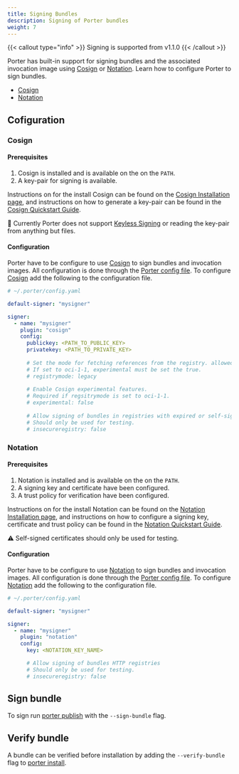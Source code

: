 ```yaml
---
title: Signing Bundles
description: Signing of Porter bundles
weight: 7
---
```


{{< callout type="info" >}}
  Signing is supported from v1.1.0
{{< /callout >}}

Porter has built-in support for signing bundles and the associated invocation image using [Cosign] or [Notation].
Learn how to configure Porter to sign bundles.

- [Cosign](#cosign)
- [Notation](#notation)

## Cofiguration

### Cosign

#### Prerequisites

1. Cosign is installed and is available on the on the `PATH`.
2. A key-pair for signing is available.

Instructions on for the install Cosign can be found on the [Cosign Installation page](https://docs.sigstore.dev/system_config/installation/), and instructions on how to generate a key-pair can be found in the [Cosign Quickstart Guide](https://docs.sigstore.dev/signing/quickstart/#signing-with-a-generated-key).

🚧 Currently Porter does not support [Keyless Signing](https://docs.sigstore.dev/signing/overview/) or reading the key-pair from anything but files.

#### Configuration

Porter have to be configure to use [Cosign] to sign bundles and invocation images. All configuration is done through the [Porter config file](/docs/configuration/configuration/). To configure [Cosign] add the following to the configuration file.

```yaml
# ~/.porter/config.yaml

default-signer: "mysigner"

signer:
  - name: "mysigner"
    plugin: "cosign"
    config:
      publickey: <PATH_TO_PUBLIC_KEY>
      privatekey: <PATH_TO_PRIVATE_KEY>
      
      # Set the mode for fetching references from the registry. allowed: legacy, oci-1-1.
      # If set to oci-1-1, experimental must be set the true.
      # registrymode: legacy
      
      # Enable Cosign experimental features.
      # Required if regsitrymode is set to oci-1-1.
      # experimental: false
      
      # Allow signing of bundles in registries with expired or self-signed certificates.
      # Should only be used for testing.
      # insecureregistry: false
```

### Notation

#### Prerequisites

1. Notation is installed and is available on the on the `PATH`.
2. A signing key and certificate have been configured.
3. A trust policy for verification have been configured.

Instructions on for the install Notation can be found on the [Notation Installation page](https://notaryproject.dev/docs/user-guides/installation/cli/), and instructions on how to configure a signing key, certificate and trust policy can be found in the [Notation Quickstart Guide](https://notaryproject.dev/docs/quickstart-guides/quickstart-sign-image-artifact/).

⚠️ Self-signed certificates should only be used for testing.

#### Configuration

Porter have to be configure to use [Notation] to sign bundles and invocation images. All configuration is done through the [Porter config file](/docs/configuration/configuration/). To configure [Notation] add the following to the configuration file.

```yaml
# ~/.porter/config.yaml

default-signer: "mysigner"

signer:
  - name: "mysigner"
    plugin: "notation"
    config:
      key: <NOTATION_KEY_NAME>

      # Allow signing of bundles HTTP registries
      # Should only be used for testing.
      # insecureregistry: false
```

## Sign bundle

To sign run [porter publish](/cli/porter_publish/) with the `--sign-bundle` flag.

## Verify bundle

A bundle can be verified before installation by adding the `--verify-bundle` flag to [porter install](/cli/porter_publish/).

[Cosign]: https://docs.sigstore.dev/signing/quickstart/
[Notation]: https://notaryproject.dev/docs/quickstart-guides/quickstart-sign-image-artifact/